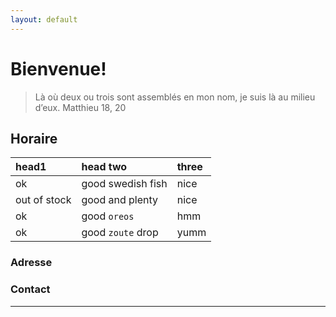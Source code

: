 ```yaml
---
layout: default
---
```


# Bienvenue!

> Là où deux ou trois sont assemblés en mon nom, je suis là au milieu d’eux.
> Matthieu 18, 20

## Horaire

| head1        | head two          | three |
|:-------------|:------------------|:------|
| ok           | good swedish fish | nice  |
| out of stock | good and plenty   | nice  |
| ok           | good `oreos`      | hmm   |
| ok           | good `zoute` drop | yumm  |

### Adresse

### Contact

* * *

